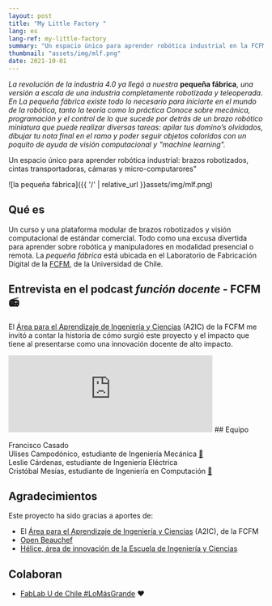 ```yaml
---
layout: post
title: "My Little Factory "
lang: es
lang-ref: my-little-factory
summary: "Un espacio único para aprender robótica industrial en la FCFM"
thumbnail: "assets/img/mlf.png"
date: 2021-10-01
---
```


*La revolución de la industria 4.0 ya llegó a nuestra* **pequeña fábrica**, *una versión a escala de una industria completamente robotizada y teleoperada. En La pequeña fábrica existe  todo lo necesario para iniciarte en el mundo de la robótica, tanto la teoría como la práctica Conoce sobre mecánica, programación y el control de lo que sucede por detrás de un brazo robótico miniatura que puede realizar diversas tareas: apilar tus domino’s olvidados, dibujar tu nota final en el ramo y poder seguir objetos coloridos con un poquito de ayuda de visión computacional y "machine learning".*

Un espacio único para aprender robótica industrial: brazos robotizados, cintas transportadoras, cámaras y micro-computarores"


![la pequeña fábrica]({{ '/' | relative_url }}assets/img/mlf.png)

## Qué es
Un curso y una plataforma modular de brazos robotizados y visión computacional de estándar comercial. Todo como una excusa divertida para aprender sobre robótica y manipuladores en modalidad presencial o remota. La *pequeña fábrica* está ubicada en el Laboratorio de Fabricación Digital de la [FCFM](https://ingenieria.uchile.cl/), de la Universidad de Chile.

## Entrevista en el podcast *función docente* - FCFM :radio:
El [Área para el Aprendizaje de Ingeniería y Ciencias](http://escuela.ingenieria.uchile.cl/docencia/a2ic/presentacion) (A2IC) de la FCFM me invitó a contar la historia de cómo surgió este proyecto y el impacto que tiene al presentarse como una innovación docente de alto impacto.
<iframe src="https://open.spotify.com/embed/episode/2RzIsVlOLA3azDH2BrpjrA?utm_source=generator" width="80%" height="152" frameBorder="0" allowfullscreen="" allow="autoplay; clipboard-write; encrypted-media; fullscreen; picture-in-picture"></iframe>
## Equipo

Francisco Casado<br>
Ulises Campodónico, estudiante de Ingeniería Mecánica [:link:](https://www.linkedin.com/in/ulises2111/)<br>
Leslie Cárdenas, estudiante de Ingeniería Eléctrica<br>
Cristóbal Mesías, estudiante de Ingeniería en Computación [:link:](https://github.com/cmesiasd)

## Agradecimientos
Este proyecto ha sido gracias a aportes de: 
- El [Área para el Aprendizaje de Ingeniería y Ciencias](http://escuela.ingenieria.uchile.cl/docencia/a2ic/presentacion) (A2IC), de la FCFM
- [Open Beauchef](https://www.openbeauchef.cl/)
- [Hélice, área de innovación de la Escuela de Ingeniería y Ciencias](https://helice.ing.uchile.cl/)

## Colaboran

- [FabLab U de Chile #LoMásGrande](http://www.fablab.uchile.cl/) :heart: